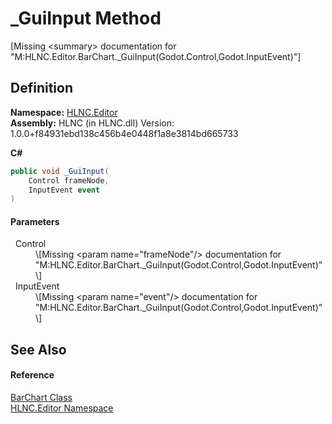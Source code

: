 # _GuiInput Method


\[Missing &lt;summary&gt; documentation for "M:HLNC.Editor.BarChart._GuiInput(Godot.Control,Godot.InputEvent)"\]



## Definition
**Namespace:** <a href="N_HLNC_Editor">HLNC.Editor</a>  
**Assembly:** HLNC (in HLNC.dll) Version: 1.0.0+f84931ebd138c456b4e0448f1a8e3814bd665733

**C#**
``` C#
public void _GuiInput(
	Control frameNode,
	InputEvent event
)
```



#### Parameters
<dl><dt>  Control</dt><dd>\[Missing &lt;param name="frameNode"/&gt; documentation for "M:HLNC.Editor.BarChart._GuiInput(Godot.Control,Godot.InputEvent)"\]</dd><dt>  InputEvent</dt><dd>\[Missing &lt;param name="event"/&gt; documentation for "M:HLNC.Editor.BarChart._GuiInput(Godot.Control,Godot.InputEvent)"\]</dd></dl>

## See Also


#### Reference
<a href="T_HLNC_Editor_BarChart">BarChart Class</a>  
<a href="N_HLNC_Editor">HLNC.Editor Namespace</a>  
